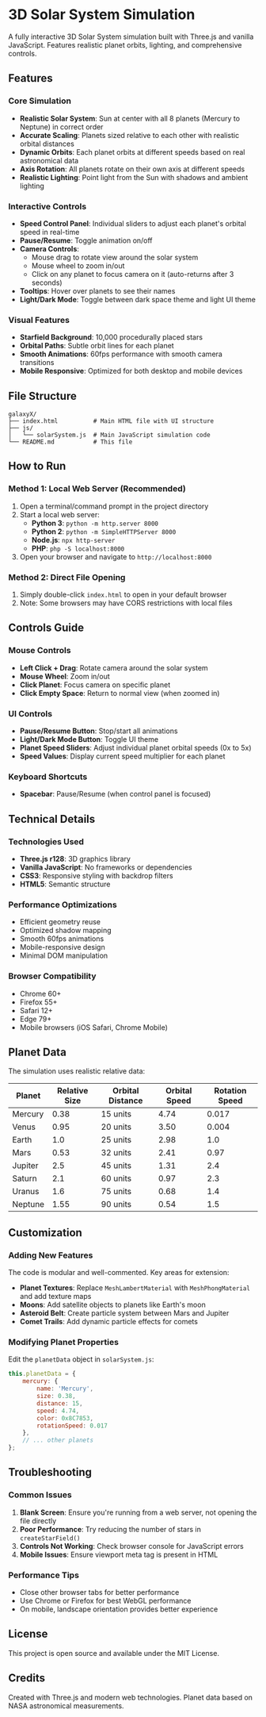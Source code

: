 # 3D Solar System Simulation

A fully interactive 3D Solar System simulation built with Three.js and vanilla JavaScript. Features realistic planet orbits, lighting, and comprehensive controls.

## Features

### Core Simulation
- **Realistic Solar System**: Sun at center with all 8 planets (Mercury to Neptune) in correct order
- **Accurate Scaling**: Planets sized relative to each other with realistic orbital distances
- **Dynamic Orbits**: Each planet orbits at different speeds based on real astronomical data
- **Axis Rotation**: All planets rotate on their own axis at different speeds
- **Realistic Lighting**: Point light from the Sun with shadows and ambient lighting

### Interactive Controls
- **Speed Control Panel**: Individual sliders to adjust each planet's orbital speed in real-time
- **Pause/Resume**: Toggle animation on/off
- **Camera Controls**: 
  - Mouse drag to rotate view around the solar system
  - Mouse wheel to zoom in/out
  - Click on any planet to focus camera on it (auto-returns after 3 seconds)
- **Tooltips**: Hover over planets to see their names
- **Light/Dark Mode**: Toggle between dark space theme and light UI theme

### Visual Features
- **Starfield Background**: 10,000 procedurally placed stars
- **Orbital Paths**: Subtle orbit lines for each planet
- **Smooth Animations**: 60fps performance with smooth camera transitions
- **Mobile Responsive**: Optimized for both desktop and mobile devices

## File Structure

```
galaxyX/
├── index.html          # Main HTML file with UI structure
├── js/
│   └── solarSystem.js  # Main JavaScript simulation code
└── README.md           # This file
```

## How to Run

### Method 1: Local Web Server (Recommended)
1. Open a terminal/command prompt in the project directory
2. Start a local web server:
   - **Python 3**: `python -m http.server 8000`
   - **Python 2**: `python -m SimpleHTTPServer 8000`
   - **Node.js**: `npx http-server`
   - **PHP**: `php -S localhost:8000`
3. Open your browser and navigate to `http://localhost:8000`

### Method 2: Direct File Opening
1. Simply double-click `index.html` to open in your default browser
2. Note: Some browsers may have CORS restrictions with local files

## Controls Guide

### Mouse Controls
- **Left Click + Drag**: Rotate camera around the solar system
- **Mouse Wheel**: Zoom in/out
- **Click Planet**: Focus camera on specific planet
- **Click Empty Space**: Return to normal view (when zoomed in)

### UI Controls
- **Pause/Resume Button**: Stop/start all animations
- **Light/Dark Mode Button**: Toggle UI theme
- **Planet Speed Sliders**: Adjust individual planet orbital speeds (0x to 5x)
- **Speed Values**: Display current speed multiplier for each planet

### Keyboard Shortcuts
- **Spacebar**: Pause/Resume (when control panel is focused)

## Technical Details

### Technologies Used
- **Three.js r128**: 3D graphics library
- **Vanilla JavaScript**: No frameworks or dependencies
- **CSS3**: Responsive styling with backdrop filters
- **HTML5**: Semantic structure

### Performance Optimizations
- Efficient geometry reuse
- Optimized shadow mapping
- Smooth 60fps animations
- Mobile-responsive design
- Minimal DOM manipulation

### Browser Compatibility
- Chrome 60+
- Firefox 55+
- Safari 12+
- Edge 79+
- Mobile browsers (iOS Safari, Chrome Mobile)

## Planet Data

The simulation uses realistic relative data:

| Planet  | Relative Size | Orbital Distance | Orbital Speed | Rotation Speed |
|---------|---------------|------------------|---------------|----------------|
| Mercury | 0.38          | 15 units         | 4.74          | 0.017          |
| Venus   | 0.95          | 20 units         | 3.50          | 0.004          |
| Earth   | 1.0           | 25 units         | 2.98          | 1.0            |
| Mars    | 0.53          | 32 units         | 2.41          | 0.97           |
| Jupiter | 2.5           | 45 units         | 1.31          | 2.4            |
| Saturn  | 2.1           | 60 units         | 0.97          | 2.3            |
| Uranus  | 1.6           | 75 units         | 0.68          | 1.4            |
| Neptune | 1.55          | 90 units         | 0.54          | 1.5            |

## Customization

### Adding New Features
The code is modular and well-commented. Key areas for extension:

- **Planet Textures**: Replace `MeshLambertMaterial` with `MeshPhongMaterial` and add texture maps
- **Moons**: Add satellite objects to planets like Earth's moon
- **Asteroid Belt**: Create particle system between Mars and Jupiter
- **Comet Trails**: Add dynamic particle effects for comets

### Modifying Planet Properties
Edit the `planetData` object in `solarSystem.js`:

```javascript
this.planetData = {
    mercury: { 
        name: 'Mercury', 
        size: 0.38, 
        distance: 15, 
        speed: 4.74, 
        color: 0x8C7853, 
        rotationSpeed: 0.017 
    },
    // ... other planets
};
```

## Troubleshooting

### Common Issues

1. **Blank Screen**: Ensure you're running from a web server, not opening the file directly
2. **Poor Performance**: Try reducing the number of stars in `createStarField()`
3. **Controls Not Working**: Check browser console for JavaScript errors
4. **Mobile Issues**: Ensure viewport meta tag is present in HTML

### Performance Tips
- Close other browser tabs for better performance
- Use Chrome or Firefox for best WebGL performance
- On mobile, landscape orientation provides better experience

## License

This project is open source and available under the MIT License.

## Credits

Created with Three.js and modern web technologies. Planet data based on NASA astronomical measurements.

